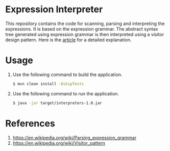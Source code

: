 # Expression Interpreter
This repository contains the code for scanning, parsing and interpreting the expressions. It is based on the expression grammar. The abstract syntax tree generated using expression grammar is then interpreted using a visitor design pattern. Here is the [article](https://medium.com/@shashank.khasare/arithmetic-expression-evaluation-with-the-visitor-pattern-669600a80bcf) for a detailed explanation.

# Usage
1. Use the following command to build the application.
   ```bash
   $ mvn clean install -DskipTests
   ```
2. Use the following command to run the application.
   ```bash
   $ java -jar target/interpreters-1.0.jar
   ```

# References
1. https://en.wikipedia.org/wiki/Parsing_expression_grammar
2. https://en.wikipedia.org/wiki/Visitor_pattern
